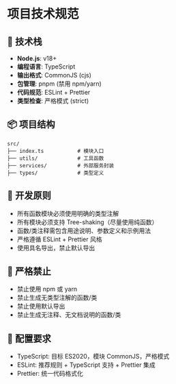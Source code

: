# 项目技术规范

## 🎯 技术栈

- **Node.js**: v18+
- **编程语言**: TypeScript
- **输出格式**: CommonJS (cjs)
- **包管理**: pnpm (禁用 npm/yarn)
- **代码规范**: ESLint + Prettier
- **类型检查**: 严格模式 (strict)

## 📦 项目结构

```
src/
├── index.ts           # 模块入口
├── utils/             # 工具函数
├── services/          # 外部服务封装
├── types/             # 类型定义
```

## 📐 开发原则

- 所有函数模块必须使用明确的类型注解
- 所有模块必须支持 Tree-shaking（尽量使用纯函数）
- 函数/类注释需包含用途说明、参数定义和示例用法
- 严格遵循 ESLint + Prettier 风格
- 使用具名导出，禁止默认导出

## 🚫 严格禁止

- 禁止使用 npm 或 yarn
- 禁止生成无类型注解的函数/类
- 禁止使用默认导出
- 禁止生成无注释、无文档说明的函数/类

## 📄 配置要求

- TypeScript: 目标 ES2020，模块 CommonJS，严格模式
- ESLint: 推荐规则 + TypeScript 支持 + Prettier 集成
- Prettier: 统一代码格式化